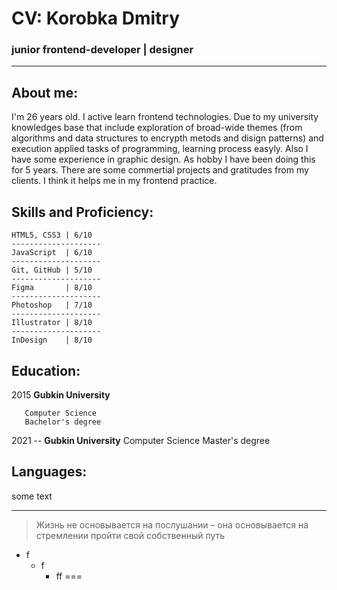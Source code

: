 # CV: Korobka Dmitry
### junior frontend-developer | designer
---
## About me:
I'm 26 years old. I active learn frontend technologies. 
Due to my university knowledges base that include exploration of 
broad-wide themes (from algorithms and data structures to encrypth 
metods and disign patterns) and execution applied tasks of programming, 
learning process easyly. Also I have some experience in graphic design.
As hobby I have been doing this for 5 years. There are some commertial
projects and gratitudes from my clients. I think it helps me in my 
frontend practice.

## Skills and Proficiency:
    HTML5, CSS3 | 6/10
    --------------------
    JavaScript  | 6/10
    --------------------
    Git, GitHub | 5/10
    --------------------
    Figma       | 8/10
    --------------------
    Photoshop   | 7/10
    --------------------
    Illustrator | 8/10
    --------------------
    InDesign    | 8/10

## Education:
2015 **Gubkin University**

       Computer Science
       Bachelor's degree
        
2021 -- **Gubkin University**
        Computer Science
        Master's degree

## Languages:
some text
***
> Жизнь не основывается на послушании – она основывается на стремлении пройти свой собственный путь
* f
    + f
        - ff
===
